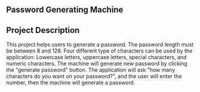 ## Password Generating Machine

## Project Description

This project helps users to generate a password. The password length must be between 8 and 128. 
Four different type of characters can be used by the application: Lowercase letters, uppercase letters, special characters, and numeric characters. 
The machine will generate new password by clicking the "generate password" button. 
The application will ask "how many characters do you want on your password?", and the user will enter the number, then the machine will generate a password.
